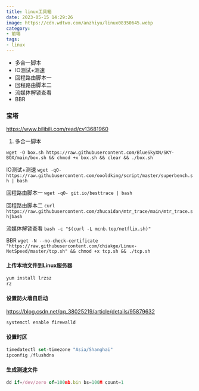 ```yaml
---
title: linux工具箱
date: 2023-05-15 14:29:26
image: https://cdn.wdtwo.com/anzhiyu/linux08350645.webp
category: 
- 前端
tags: 
- linux
---
```

- 多合一脚本
- IO测试+测速
- 回程路由脚本一
- 回程路由脚本二
- 流媒体解锁查看
- BBR
<!--more-->
### 宝塔

https://www.bilibili.com/read/cv13681960

1. 多合一脚本
```
wget -O box.sh https://raw.githubusercontent.com/BlueSkyXN/SKY-BOX/main/box.sh && chmod +x box.sh && clear && ./box.sh
```
IO测试+测速
`wget -qO- https://raw.githubusercontent.com/oooldking/script/master/superbench.sh | bash`

回程路由脚本一
`wget -qO- git.io/besttrace | bash`

回程路由脚本二
`curl https://raw.githubusercontent.com/zhucaidan/mtr_trace/main/mtr_trace.sh|bash`

流媒体解锁查看
`bash -c "$(curl -L mcnb.top/netflix.sh)"`

BBR
`wget -N --no-check-certificate "https://raw.githubusercontent.com/chiakge/Linux-NetSpeed/master/tcp.sh" && chmod +x tcp.sh && ./tcp.sh`


#### 上传本地文件到Linux服务器
```js
yum install lrzsz
rz
```
#### 设置防火墙自启动
https://blog.csdn.net/qq_38025219/article/details/95879632
```js
systemctl enable firewalld
```
#### 设置时区
```js
timedatectl set-timezone "Asia/Shanghai"
ipconfig /flushdns
```

#### 生成测速文件
```js
dd if=/dev/zero of=100mb.bin bs=100M count=1
```
